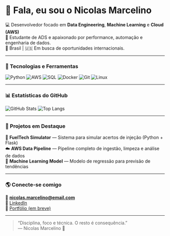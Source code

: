 # 👋 Fala, eu sou o Nicolas Marcelino

💻 Desenvolvedor focado em **Data Engineering**, **Machine Learning** e **Cloud (AWS)**  
🚀 Estudante de ADS e apaixonado por performance, automação e engenharia de dados.  
📍 Brasil | 🇺🇸 Em busca de oportunidades internacionais.  

---

### 🧰 Tecnologias e Ferramentas

![Python](https://img.shields.io/badge/Python-3776AB?style=for-the-badge&logo=python&logoColor=white)
![AWS](https://img.shields.io/badge/AWS-232F3E?style=for-the-badge&logo=amazon-aws&logoColor=white)
![SQL](https://img.shields.io/badge/SQL-336791?style=for-the-badge&logo=postgresql&logoColor=white)
![Docker](https://img.shields.io/badge/Docker-0db7ed?style=for-the-badge&logo=docker&logoColor=white)
![Git](https://img.shields.io/badge/Git-F05032?style=for-the-badge&logo=git&logoColor=white)
![Linux](https://img.shields.io/badge/Linux-FCC624?style=for-the-badge&logo=linux&logoColor=black)

---

### 📊 Estatísticas do GitHub

![GitHub Stats](https://github-readme-stats.vercel.app/api?username=nimrqz&show_icons=true&theme=tokyonight)
![Top Langs](https://github-readme-stats.vercel.app/api/top-langs/?username=nimrqz&layout=compact&theme=tokyonight)

---

### 💼 Projetos em Destaque

🚗 **FuelTech Simulator** — Sistema para simular acertos de injeção (Python + Flask)  
☁️ **AWS Data Pipeline** — Pipeline completo de ingestão, limpeza e análise de dados  
🤖 **Machine Learning Model** — Modelo de regressão para previsão de tendências  

---

### 🌎 Conecte-se comigo

📧 **nicolas.marcelino@email.com**  
💼 [LinkedIn](https://linkedin.com/in/nicolas-marcelino)  
📂 [Portfólio (em breve)](https://nimrqz.github.io)

---

> “Disciplina, foco e técnica. O resto é consequência.”  
> — Nicolas Marcelino 🚀
